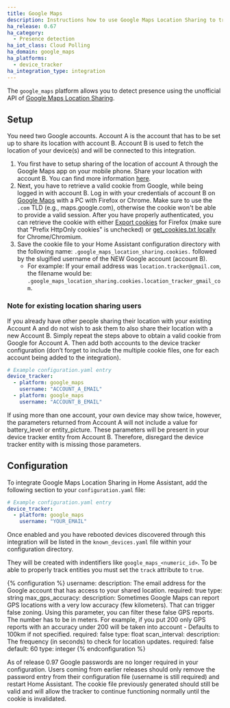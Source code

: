 ```yaml
---
title: Google Maps
description: Instructions how to use Google Maps Location Sharing to track devices in Home Assistant.
ha_release: 0.67
ha_category:
  - Presence detection
ha_iot_class: Cloud Polling
ha_domain: google_maps
ha_platforms:
  - device_tracker
ha_integration_type: integration
---
```


The `google_maps` platform allows you to detect presence using the unofficial API of [Google Maps Location Sharing](https://myaccount.google.com/locationsharing).

## Setup

You need two Google accounts. Account A is the account that has to be set up to share its location with account B. Account B is used to fetch the location of your device(s) and will be connected to this integration. 

1. You first have to setup sharing of the location of account A through the Google Maps app on your mobile phone. Share your location with account B. You can find more information [here](https://support.google.com/accounts?p=location_sharing).
2. Next, you have to retrieve a valid cookie from Google, while being logged in with account B. Log in with your credentials of account B on [Google Maps](https://www.google.com/maps) with a PC with Firefox or Chrome. Make sure to use the `.com` TLD (e.g., maps.google.com), otherwise the cookie won't be able to provide a valid session. After you have properly authenticated, you can retrieve the cookie with either [Export cookies](https://addons.mozilla.org/en-US/firefox/addon/export-cookies-txt/?src=search) for Firefox (make sure that "Prefix HttpOnly cookies" is unchecked) or [get_cookies.txt locally](https://chrome.google.com/webstore/detail/get-cookiestxt-locally/cclelndahbckbenkjhflpdbgdldlbecc) for Chrome/Chromium.
3. Save the cookie file to your Home Assistant configuration directory with the following name: `.google_maps_location_sharing.cookies.` followed by the slugified username of the NEW Google account (account B). 
   - For example: If your email address was `location.tracker@gmail.com`, the filename would be: `.google_maps_location_sharing.cookies.location_tracker_gmail_com`.

### Note for existing location sharing users

If you already have other people sharing their location with your existing Account A and do not wish to ask them to also share their location with a new Account B. Simply repeat the steps above to obtain a valid cookie from Google for Account A. Then add both accounts to the device tracker configuration (don’t forget to include the multiple cookie files, one for each account being added to the integration).

```yaml
# Example configuration.yaml entry
device_tracker:
  - platform: google_maps
    username: "ACCOUNT_A_EMAIL"
  - platform: google_maps
    username: "ACCOUNT_B_EMAIL"
```

<div class='note'>
If using more than one account, your own device may show twice, however, the parameters returned from Account A will not include a value for battery_level or entity_picture. These parameters will be present in your device tracker entity from Account B. Therefore, disregard the device tracker entity with is missing those parameters. 
</div>




## Configuration

To integrate Google Maps Location Sharing in Home Assistant, add the following section to your `configuration.yaml` file:

```yaml
# Example configuration.yaml entry
device_tracker:
  - platform: google_maps
    username: "YOUR_EMAIL"
```

Once enabled and you have rebooted devices discovered through this integration will be listed in the `known_devices.yaml` file within your configuration directory.

They will be created with indentifiers like `google_maps_<numeric_id>`. To be able to properly track entities you must set the `track` attribute to `true`. 

{% configuration %}
username:
  description: The email address for the Google account that has access to your shared location.
  required: true
  type: string
max_gps_accuracy:
   description: Sometimes Google Maps can report GPS locations with a very low accuracy (few kilometers). That can trigger false zoning. Using this parameter, you can filter these false GPS reports. The number has to be in meters. For example, if you put 200 only GPS reports with an accuracy under 200 will be taken into account - Defaults to 100km if not specified.
   required: false
   type: float
scan_interval:
  description: The frequency (in seconds) to check for location updates.
  required: false
  default: 60
  type: integer
{% endconfiguration %}

<div class='note'>
As of release 0.97 Google passwords are no longer required in your configuration. Users coming from earlier releases should only remove the password entry from their configuration file (username is still required) and restart Home Assistant. The cookie file previously generated should still be valid and will allow the tracker to continue functioning normally until the cookie is invalidated.
</div>
